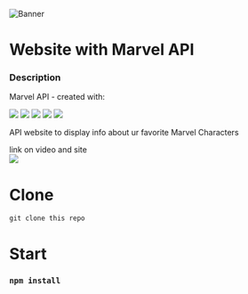 ![Banner](https://encrypted-tbn0.gstatic.com/images?q=tbn:ANd9GcTnsTlbxr2g_8JvtXX2eOCNON1thUytxyZ0CQ&usqp=CAU)

# Website with Marvel API

### Description 
Marvel API - created with:<br>


<img src="https://img.shields.io/badge/react-%2320232a.svg?style=for-the-badge&logo=react&logoColor=%2361DAFB"> 
<img src="https://img.shields.io/badge/api-%2320232a.svg?style=for-the-badge&logo=api&logoColor=%2361DAFB"> 
<img src="https://img.shields.io/badge/React_Router-CA4245?style=for-the-badge&logo=react-router&logoColor=white"> 
<img src="https://img.shields.io/badge/MUI-%230081CB.svg?style=for-the-badge&logo=mui&logoColor=white"> 
<img src="https://img.shields.io/badge/SASS-hotpink.svg?style=for-the-badge&logo=SASS&logoColor=white"> 


API website to display info about ur favorite Marvel Characters

link on video and site <br>
<a target="_blank" href="https://marvel-api-website.vercel.app/">
    <img src="https://img.shields.io/badge/vercel-%23000000.svg?style=for-the-badge&logo=vercel&logoColor=white"/>
</a>

# Clone
```
git clone this repo
```


# Start 

### `npm install`
